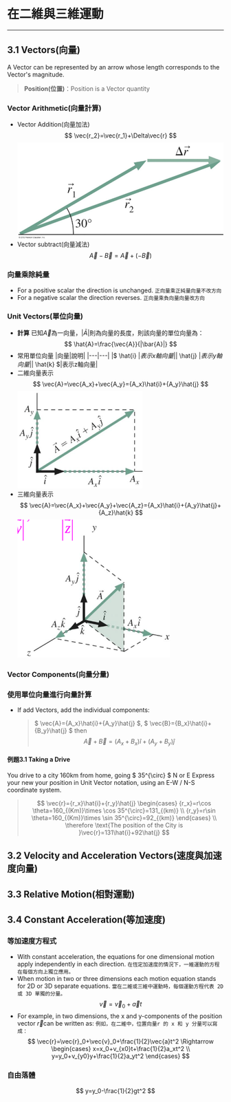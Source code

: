 # 在二維與三維運動

---

## 3.1 Vectors(向量)

A Vector can be represented by an arrow whose length corresponds to the Vector's magnitude.
> **Position(位置)**：Position is a Vector quantity

### Vector Arithmetic(向量計算)

* Vector Addition(向量加法)
$$ \vec{r_2}=\vec{r_1}+\Delta\vec{r} $$
![向量加法](Picture/螢幕快照%202022-10-24%2015-08-49.png)
* Vector subtract(向量減法)
$$ \vec{A}-\vec{B}=\vec{A}+{(-\vec{B})} $$

### 向量乘除純量

* For a positive scalar the direction is unchanged.
`正向量乘正純量向量不改方向`
* For a negative scalar the direction reverses.
`正向量乘負向量向量改方向`

### Unit Vectors(單位向量)

* **計算**
已知$\vec{A}$為一向量，$|\bar{A}|$則為向量的長度，則該向量的單位向量為：
$$ \hat{A}=\frac{\vec{A}}{|\bar{A}|} $$
* 常用單位向量
  |向量|說明|
  |---|---|
  |$ \hat{i} $|表示x軸向量|
  |$ \hat{j} $|表示y軸向量|
  |$ \hat{k} $|表示z軸向量|
* 二維向量表示
$$ \vec{A}=\vec{A_x}+\vec{A_y}={A_x}\hat{i}+{A_y}\hat{j} $$
![二維](Picture/螢幕快照%202022-10-24%2015-22-56.png)
* 三維向量表示
$$ \vec{A}=\vec{A_x}+\vec{A_y}+\vec{A_z}={A_x}\hat{i}+{A_y}\hat{j}+{A_z}\hat{k} $$
![三維](Picture/螢幕快照%202022-10-24%2015-23-32.png)

### Vector Components(向量分量)

### 使用單位向量進行向量計算

* If add Vectors, add the individual components: 
  >$ \vec{A}={A_x}\hat{i}+{A_y}\hat{j} $, $ \vec{B}={B_x}\hat{i}+{B_y}\hat{j} $
  >then
  >$$ \vec{A}+\vec{B}=({A_x}+{B_x})\hat{i}+({A_y}+{B_y})\hat{j} $$
<!-- 這邊可以插一張圖 -->

#### 例題3.1 Taking a Drive

You drive to a city 160km from home, going $ 35^{\circ} $ N or E
Express your new your position in Unit Vector notation, using an E-W / N-S coordinate system.
>$$
>\vec{r}={r_x}\hat{i}+{r_y}\hat{j} 
> \begin{cases}
  > {r_x}=r\cos \theta=160_{(Km)}\times \cos 35^{\circ}=131_{(km)} \\
  > {r_y}=r\sin \theta=160_{(Km)}\times \sin 35^{\circ}=92_{(km)}
\end{cases}
\\
> \therefore \text{The position of the City is }\vec{r}=131\hat{i}+92\hat{j}
> $$

## 3.2 Velocity and Acceleration Vectors(速度與加速度向量)

## 3.3 Relative Motion(相對運動)

## 3.4 Constant Acceleration(等加速度)

### 等加速度方程式

* With constant acceleration, the equations for one dimensional motion apply independently in each direction.
`在恆定加速度的情況下，一維運動的方程在每個方向上獨立應用。`
* When motion in two or three dimensions each motion equation stands for 2D or 3D separate equations.
`當在二維或三維中運動時，每個運動方程代表 2D 或 3D 單獨的分量。`
$$ \vec{v}=\vec{v}_0+\vec{a}t $$
* For example, in two dimensions, the x and y-components of the position vector $\vec{r}$can be written as:
`例如，在二維中，位置向量r 的 x 和 y 分量可以寫成：`
$$
\vec{r}=\vec{r}_0+\vec{v}_0+\frac{1}{2}\vec{a}t^2 \Rightarrow
\begin{cases}
  x=x_0+v_{x0}t+\frac{1}{2}a_xt^2 \\
  y=y_0+v_{y0}y+\frac{1}{2}a_yt^2
\end{cases}
$$


### 自由落體

$$ y=y_0-\frac{1}{2}gt^2 $$